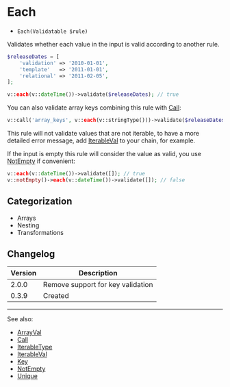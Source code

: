 # Each

- `Each(Validatable $rule)`

Validates whether each value in the input is valid according to another rule.

```php
$releaseDates = [
    'validation' => '2010-01-01',
    'template'   => '2011-01-01',
    'relational' => '2011-02-05',
];

v::each(v::dateTime())->validate($releaseDates); // true
```

You can also validate array keys combining this rule with [Call](Call.md):

```php
v::call('array_keys', v::each(v::stringType()))->validate($releaseDates); // true
```

This rule will not validate values that are not iterable, to have a more detailed
error message, add [IterableVal](IterableVal.md) to your chain, for example.

If the input is empty this rule will consider the value as valid, you use
[NotEmpty](NotEmpty.md) if convenient:

```php
v::each(v::dateTime())->validate([]); // true
v::notEmpty()->each(v::dateTime())->validate([]); // false
```

## Categorization

- Arrays
- Nesting
- Transformations

## Changelog

Version | Description
--------|-------------
  2.0.0 | Remove support for key validation
  0.3.9 | Created

***
See also:

- [ArrayVal](ArrayVal.md)
- [Call](Call.md)
- [IterableType](IterableType.md)
- [IterableVal](IterableVal.md)
- [Key](Key.md)
- [NotEmpty](NotEmpty.md)
- [Unique](Unique.md)

